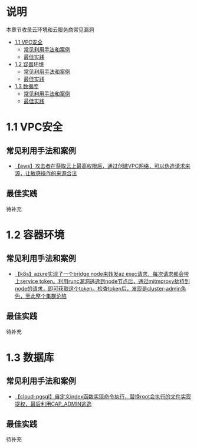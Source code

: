 # 说明

本章节收录云环境和云服务商常见漏洞

* [1.1 VPC安全](#11-vpc安全)
  * [常见利用手法和案例](#常见利用手法和案例)
  * [最佳实践](#最佳实践)
* [1.2 容器环境](#12-容器环境)
  * [常见利用手法和案例](#常见利用手法和案例-1)
  * [最佳实践](#最佳实践-1)
* [1.3 数据库](#13-数据库)
  * [常见利用手法和案例](#常见利用手法和案例-2)
  * [最佳实践](#最佳实践-2)

# 1.1 VPC安全

## 常见利用手法和案例

* [【aws】攻击者在获取云上最高权限后，通过创建VPC网络，可以伪造请求来源，让敏感操作的来源合法](https://www.hunters.security/en/blog/hunters-research-detecting-obfuscated-attacker-ip-in-aws)

## 最佳实践

待补充

# 1.2 容器环境

## 常见利用手法和案例

* [【k8s】azure实现了一个bridge node来转发az exec请求，每次请求都会带上service token。利用runc漏洞逃逸到node节点后，通过mitmproxy劫持到node的请求，即可获取这个token。检查token后，发现是cluster-admin角色，至此整个集群沦陷](https://unit42.paloaltonetworks.com/azure-container-instances/)

## 最佳实践

待补充

# 1.3 数据库

## 常见利用手法和案例

* [【cloud-pgsql】自定义index函数实现命令执行，替换root会执行的文件实现提权，最后利用CAP_ADMIN逃逸](https://www.wiz.io/blog/the-cloud-has-an-isolation-problem-postgresql-vulnerabilities)

## 最佳实践

待补充
